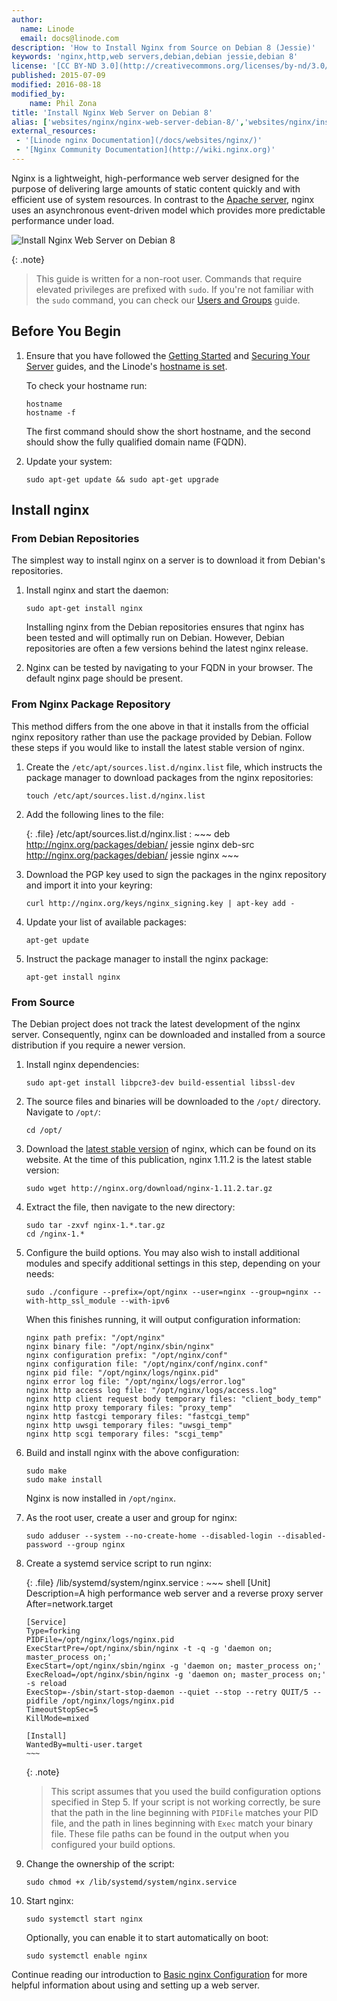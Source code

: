 ```yaml
---
author:
  name: Linode
  email: docs@linode.com
description: 'How to Install Nginx from Source on Debian 8 (Jessie)'
keywords: 'nginx,http,web servers,debian,debian jessie,debian 8'
license: '[CC BY-ND 3.0](http://creativecommons.org/licenses/by-nd/3.0/us/)'
published: 2015-07-09
modified: 2016-08-18
modified_by:
    name: Phil Zona
title: 'Install Nginx Web Server on Debian 8'
alias: ['websites/nginx/nginx-web-server-debian-8/','websites/nginx/install-nginx-web-server-on-debian-8/']
external_resources:
 - '[Linode nginx Documentation](/docs/websites/nginx/)'
 - '[Nginx Community Documentation](http://wiki.nginx.org)'
---
```


Nginx is a lightweight, high-performance web server designed for the purpose of delivering large amounts of static content quickly and with efficient use of system resources. In contrast to the [Apache server](/docs/web-servers/apache/), nginx uses an asynchronous event-driven model which provides more predictable performance under load.

![Install Nginx Web Server on Debian 8](/docs/assets/nginx-on-debian-8.png "Install Nginx Web Server on Debian 8")

{: .note}
>
>This guide is written for a non-root user. Commands that require elevated privileges are prefixed with `sudo`. If you're not familiar with the `sudo` command, you can check our [Users and Groups](/docs/tools-reference/linux-users-and-groups) guide.

## Before You Begin

1.  Ensure that you have followed the [Getting Started](/docs/getting-started) and [Securing Your Server](/docs/security/securing-your-server) guides, and the Linode's [hostname is set](/docs/getting-started#setting-the-hostname).

    To check your hostname run:

        hostname
        hostname -f

    The first command should show the short hostname, and the second should show the fully qualified domain name (FQDN).

2.  Update your system:

        sudo apt-get update && sudo apt-get upgrade

## Install nginx

### From Debian Repositories

The simplest way to install nginx on a server is to download it from Debian's repositories.

1.  Install nginx and start the daemon:

        sudo apt-get install nginx

    Installing nginx from the Debian repositories ensures that nginx has been tested and will optimally run on Debian. However, Debian repositories are often a few versions behind the latest nginx release.

2.  Nginx can be tested by navigating to your FQDN in your browser. The default nginx page should be present.

### From Nginx Package Repository

This method differs from the one above in that it installs from the official nginx repository rather than use the package provided by Debian. Follow these steps if you would like to install the latest stable version of nginx.

1.  Create the `/etc/apt/sources.list.d/nginx.list` file, which instructs the package manager to download packages from the nginx repositories:

        touch /etc/apt/sources.list.d/nginx.list

2.  Add the following lines to the file:

    {: .file}
    /etc/apt/sources.list.d/nginx.list
    :   ~~~
        deb http://nginx.org/packages/debian/ jessie nginx
        deb-src http://nginx.org/packages/debian/ jessie nginx
        ~~~

3.  Download the PGP key used to sign the packages in the nginx repository and import it into your keyring:

        curl http://nginx.org/keys/nginx_signing.key | apt-key add -

4.  Update your list of available packages:

        apt-get update

5.  Instruct the package manager to install the nginx package:

        apt-get install nginx

### From Source

The Debian project does not track the latest development of the nginx server. Consequently, nginx can be downloaded and installed from a source distribution if you require a newer version.

1.  Install nginx dependencies:

        sudo apt-get install libpcre3-dev build-essential libssl-dev

2.  The source files and binaries will be downloaded to the `/opt/` directory. Navigate to `/opt/`:

        cd /opt/

3.  Download the [latest stable version](http://nginx.org/en/download.html) of nginx, which can be found on its website. At the time of this publication, nginx 1.11.2 is the latest stable version:

        sudo wget http://nginx.org/download/nginx-1.11.2.tar.gz

4.  Extract the file, then navigate to the new directory:

        sudo tar -zxvf nginx-1.*.tar.gz
        cd /nginx-1.*

5.  Configure the build options. You may also wish to install additional modules and specify additional settings in this step, depending on your needs:

        sudo ./configure --prefix=/opt/nginx --user=nginx --group=nginx --with-http_ssl_module --with-ipv6

    When this finishes running, it will output configuration information:

        nginx path prefix: "/opt/nginx"
        nginx binary file: "/opt/nginx/sbin/nginx"
        nginx configuration prefix: "/opt/nginx/conf"
        nginx configuration file: "/opt/nginx/conf/nginx.conf"
        nginx pid file: "/opt/nginx/logs/nginx.pid"
        nginx error log file: "/opt/nginx/logs/error.log"
        nginx http access log file: "/opt/nginx/logs/access.log"
        nginx http client request body temporary files: "client_body_temp"
        nginx http proxy temporary files: "proxy_temp"
        nginx http fastcgi temporary files: "fastcgi_temp"
        nginx http uwsgi temporary files: "uwsgi_temp"
        nginx http scgi temporary files: "scgi_temp"

6.  Build and install nginx with the above configuration:

        sudo make
        sudo make install

    Nginx is now installed in `/opt/nginx`.

7.  As the root user, create a user and group for nginx:

        sudo adduser --system --no-create-home --disabled-login --disabled-password --group nginx

8.  Create a systemd service script to run nginx:

    {: .file}
    /lib/systemd/system/nginx.service
    :   ~~~ shell
        [Unit]
        Description=A high performance web server and a reverse proxy server
        After=network.target

        [Service]
        Type=forking
        PIDFile=/opt/nginx/logs/nginx.pid
        ExecStartPre=/opt/nginx/sbin/nginx -t -q -g 'daemon on; master_process on;'
        ExecStart=/opt/nginx/sbin/nginx -g 'daemon on; master_process on;'
        ExecReload=/opt/nginx/sbin/nginx -g 'daemon on; master_process on;' -s reload
        ExecStop=-/sbin/start-stop-daemon --quiet --stop --retry QUIT/5 --pidfile /opt/nginx/logs/nginx.pid
        TimeoutStopSec=5
        KillMode=mixed

        [Install]
        WantedBy=multi-user.target
        ~~~

    {: .note}
    >
    >This script assumes that you used the build configuration options specified in Step 5. If your script is not working correctly, be sure that the path in the line beginning with `PIDFile` matches your PID file, and the path in lines beginning with `Exec` match your binary file. These file paths can be found in the output when you configured your build options.

9.  Change the ownership of the script:

        sudo chmod +x /lib/systemd/system/nginx.service

10. Start nginx:

        sudo systemctl start nginx

    Optionally, you can enable it to start automatically on boot:

        sudo systemctl enable nginx

Continue reading our introduction to [Basic nginx Configuration](/docs/websites/nginx/basic-nginx-configuration) for more helpful information about using and setting up a web server.
